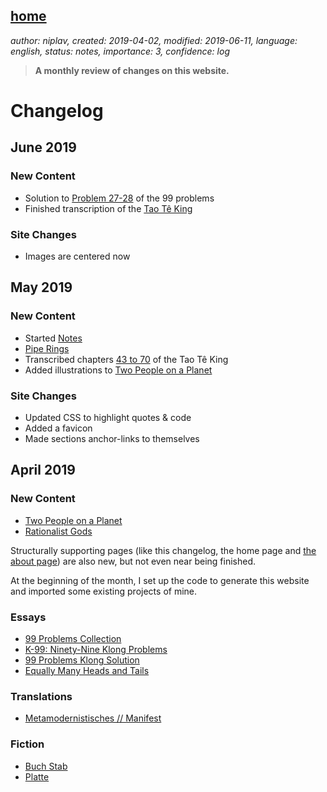[home](./index.md)
-------------------

*author: niplav, created: 2019-04-02, modified: 2019-06-11, language: english, status: notes, importance: 3, confidence: log*

> __A monthly review of changes on this website.__

Changelog
=========

June 2019
---------

### New Content

* Solution to [Problem 27-28](./99_problems_klong_solution.md#P27--Group-the-elements-of-a-set-into-disjoint-subsets) of the 99 problems
* Finished transcription of the [Tao Tê King](./tao_te_king.md)

### Site Changes

* Images are centered now

May 2019
--------

### New Content

* Started [Notes](./notes.md)
* [Pipe Rings](./pipe_rings.md)
* Transcribed chapters [43 to 70](./tao_te_king.md#Kapitel-43) of the Tao Tê King
* Added illustrations to [Two People on a Planet](./two_people_on_a_planet.md)

### Site Changes

* Updated CSS to highlight quotes & code
* Added a favicon
* Made sections anchor-links to themselves

April 2019
----------

### New Content

* [Two People on a Planet](./two_people_on_a_planet.md)
* [Rationalist Gods](./rationalist_gods.md)

Structurally supporting pages (like this changelog, the home page and [the
about page](./about.md)) are also new, but not even near being finished.

At the beginning of the month, I set up the code to generate this website
and imported some existing projects of mine.

### Essays

* [99 Problems Collection](./99_problems_collection.md)
* [K-99: Ninety-Nine Klong Problems](./99_klong_problems.md)
* [99 Problems Klong Solution](./99_problems_klong_solution.md)
* [Equally Many Heads and Tails](./equally_many_heads_and_tails.md)

### Translations

* [Metamodernistisches // Manifest](./metamodernistisches_manifest.md)

### Fiction

* [Buch Stab](./buch_stab.md)
* [Platte](./platte.md)
